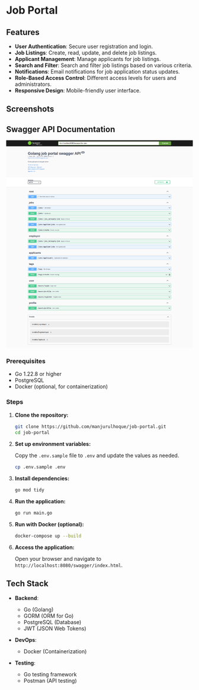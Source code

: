 # Job Portal

## Features

- **User Authentication**: Secure user registration and login.
- **Job Listings**: Create, read, update, and delete job listings.
- **Applicant Management**: Manage applicants for job listings.
- **Search and Filter**: Search and filter job listings based on various criteria.
- **Notifications**: Email notifications for job application status updates.
- **Role-Based Access Control**: Different access levels for users and administrators.
- **Responsive Design**: Mobile-friendly user interface.

## Screenshots

## Swagger API Documentation
![Swagger](./screenshots/j1.png)

### Prerequisites

- Go 1.22.8 or higher
- PostgreSQL
- Docker (optional, for containerization)

### Steps

1. **Clone the repository:**

    ```sh
    git clone https://github.com/manjurulhoque/job-portal.git
    cd job-portal
    ```

2. **Set up environment variables:**

   Copy the `.env.sample` file to `.env` and update the values as needed.

    ```sh
    cp .env.sample .env
    ```

3. **Install dependencies:**

    ```sh
    go mod tidy
    ```

4. **Run the application:**

    ```sh
    go run main.go
    ```

5. **Run with Docker (optional):**

    ```sh
    docker-compose up --build
    ```

6. **Access the application:**

   Open your browser and navigate to `http://localhost:8080/swagger/index.html`.


## Tech Stack

- **Backend**:
    - Go (Golang)
    - GORM (ORM for Go)
    - PostgreSQL (Database)
    - JWT (JSON Web Tokens)

- **DevOps**:
    - Docker (Containerization)

- **Testing**:
    - Go testing framework
    - Postman (API testing)

